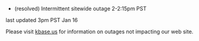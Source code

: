 
* (resolved) Intermittent sitewide outage 2-2:15pm PST

last updated 3pm PST Jan 16

Please visit <a href="https://kbase.us">kbase.us</a> for information on outages not impacting our web site.
